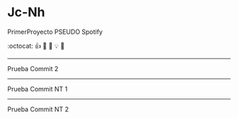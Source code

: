 # Jc-Nh
PrimerProyecto
PSEUDO Spotify

:octocat: 
:+1: 
:book: 
:ghost: 
:bulb: 
:imp:

***
Prueba Commit 2

***
Prueba Commit NT 1

***
Prueba Commit NT 2
